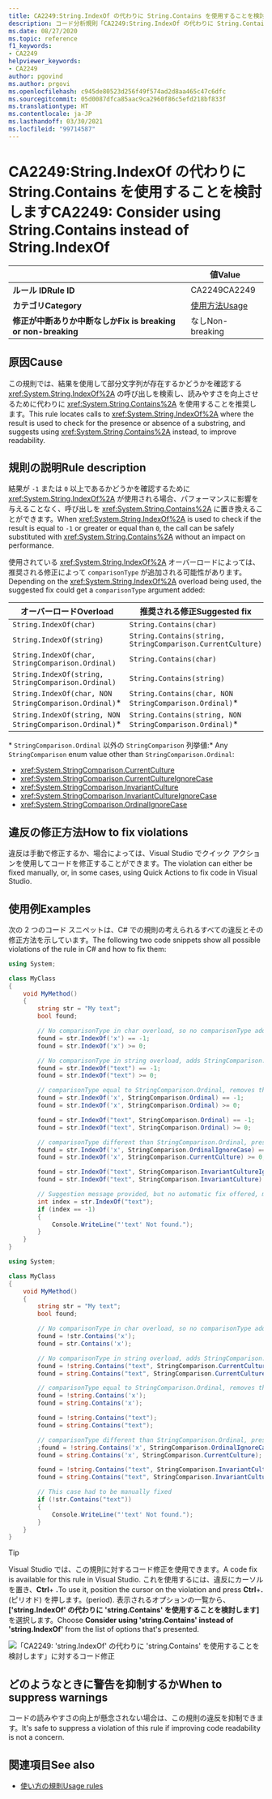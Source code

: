```yaml
---
title: CA2249:String.IndexOf の代わりに String.Contains を使用することを検討します (コード分析)
description: コード分析規則「CA2249:String.IndexOf の代わりに String.Contains を使用することを検討します」について
ms.date: 08/27/2020
ms.topic: reference
f1_keywords:
- CA2249
helpviewer_keywords:
- CA2249
author: pgovind
ms.author: prgovi
ms.openlocfilehash: c945de80523d256f49f574ad2d8aa465c47c6dfc
ms.sourcegitcommit: 05d0087dfca85aac9ca2960f86c5efd218bf833f
ms.translationtype: HT
ms.contentlocale: ja-JP
ms.lasthandoff: 03/30/2021
ms.locfileid: "99714587"
---
```

# <a name="ca2249-consider-using-stringcontains-instead-of-stringindexof"></a><span data-ttu-id="35ba5-103">CA2249:String.IndexOf の代わりに String.Contains を使用することを検討します</span><span class="sxs-lookup"><span data-stu-id="35ba5-103">CA2249: Consider using String.Contains instead of String.IndexOf</span></span>

| | <span data-ttu-id="35ba5-104">値</span><span class="sxs-lookup"><span data-stu-id="35ba5-104">Value</span></span> |
|-|-|
| <span data-ttu-id="35ba5-105">**ルール ID**</span><span class="sxs-lookup"><span data-stu-id="35ba5-105">**Rule ID**</span></span> |<span data-ttu-id="35ba5-106">CA2249</span><span class="sxs-lookup"><span data-stu-id="35ba5-106">CA2249</span></span>|
| <span data-ttu-id="35ba5-107">**カテゴリ**</span><span class="sxs-lookup"><span data-stu-id="35ba5-107">**Category**</span></span> |[<span data-ttu-id="35ba5-108">使用方法</span><span class="sxs-lookup"><span data-stu-id="35ba5-108">Usage</span></span>](usage-warnings.md)|
| <span data-ttu-id="35ba5-109">**修正が中断ありか中断なしか**</span><span class="sxs-lookup"><span data-stu-id="35ba5-109">**Fix is breaking or non-breaking**</span></span> |<span data-ttu-id="35ba5-110">なし</span><span class="sxs-lookup"><span data-stu-id="35ba5-110">Non-breaking</span></span>|

## <a name="cause"></a><span data-ttu-id="35ba5-111">原因</span><span class="sxs-lookup"><span data-stu-id="35ba5-111">Cause</span></span>

<span data-ttu-id="35ba5-112">この規則では、結果を使用して部分文字列が存在するかどうかを確認する <xref:System.String.IndexOf%2A> の呼び出しを検索し、読みやすさを向上させるために代わりに <xref:System.String.Contains%2A> を使用することを推奨します。</span><span class="sxs-lookup"><span data-stu-id="35ba5-112">This rule locates calls to <xref:System.String.IndexOf%2A> where the result is used to check for the presence or absence of a substring, and suggests using <xref:System.String.Contains%2A> instead, to improve readability.</span></span>

## <a name="rule-description"></a><span data-ttu-id="35ba5-113">規則の説明</span><span class="sxs-lookup"><span data-stu-id="35ba5-113">Rule description</span></span>

<span data-ttu-id="35ba5-114">結果が `-1` または `0` 以上であるかどうかを確認するために <xref:System.String.IndexOf%2A> が使用される場合、パフォーマンスに影響を与えることなく、呼び出しを <xref:System.String.Contains%2A> に置き換えることができます。</span><span class="sxs-lookup"><span data-stu-id="35ba5-114">When <xref:System.String.IndexOf%2A> is used to check if the result is equal to `-1` or greater or equal than `0`, the call can be safely substituted with <xref:System.String.Contains%2A> without an impact on performance.</span></span>

<span data-ttu-id="35ba5-115">使用されている <xref:System.String.IndexOf%2A> オーバーロードによっては、推奨される修正によって `comparisonType` が追加される可能性があります。</span><span class="sxs-lookup"><span data-stu-id="35ba5-115">Depending on the <xref:System.String.IndexOf%2A> overload being used, the suggested fix could get a `comparisonType` argument added:</span></span>

| <span data-ttu-id="35ba5-116">オーバーロード</span><span class="sxs-lookup"><span data-stu-id="35ba5-116">Overload</span></span> | <span data-ttu-id="35ba5-117">推奨される修正</span><span class="sxs-lookup"><span data-stu-id="35ba5-117">Suggested fix</span></span> |
|----|----|
| `String.IndexOf(char)` | `String.Contains(char)` |
| `String.IndexOf(string)` | `String.Contains(string, StringComparison.CurrentCulture)` |
| `String.IndexOf(char, StringComparison.Ordinal)` | `String.Contains(char)` |
| `String.IndexOf(string, StringComparison.Ordinal)` | `String.Contains(string)` |
| `String.IndexOf(char, NON StringComparison.Ordinal)`\* | `String.Contains(char, NON StringComparison.Ordinal)`\* |
| `String.IndexOf(string, NON StringComparison.Ordinal)`\* | `String.Contains(string, NON StringComparison.Ordinal)`\* |

<span data-ttu-id="35ba5-118">\* `StringComparison.Ordinal` 以外の `StringComparison` 列挙値:</span><span class="sxs-lookup"><span data-stu-id="35ba5-118">\* Any `StringComparison` enum value other than `StringComparison.Ordinal`:</span></span>

- <xref:System.StringComparison.CurrentCulture>
- <xref:System.StringComparison.CurrentCultureIgnoreCase>
- <xref:System.StringComparison.InvariantCulture>
- <xref:System.StringComparison.InvariantCultureIgnoreCase>
- <xref:System.StringComparison.OrdinalIgnoreCase>

## <a name="how-to-fix-violations"></a><span data-ttu-id="35ba5-119">違反の修正方法</span><span class="sxs-lookup"><span data-stu-id="35ba5-119">How to fix violations</span></span>

<span data-ttu-id="35ba5-120">違反は手動で修正するか、場合によっては、Visual Studio でクイック アクションを使用してコードを修正することができます。</span><span class="sxs-lookup"><span data-stu-id="35ba5-120">The violation can either be fixed manually, or, in some cases, using Quick Actions to fix code in Visual Studio.</span></span>

## <a name="examples"></a><span data-ttu-id="35ba5-121">使用例</span><span class="sxs-lookup"><span data-stu-id="35ba5-121">Examples</span></span>

<span data-ttu-id="35ba5-122">次の 2 つのコード スニペットは、C# での規則の考えられるすべての違反とその修正方法を示しています。</span><span class="sxs-lookup"><span data-stu-id="35ba5-122">The following two code snippets show all possible violations of the rule in C# and how to fix them:</span></span>

```csharp
using System;

class MyClass
{
    void MyMethod()
    {
        string str = "My text";
        bool found;

        // No comparisonType in char overload, so no comparisonType added in resulting fix
        found = str.IndexOf('x') == -1;
        found = str.IndexOf('x') >= 0;

        // No comparisonType in string overload, adds StringComparison.CurrentCulture to resulting fix
        found = str.IndexOf("text") == -1;
        found = str.IndexOf("text") >= 0;

        // comparisonType equal to StringComparison.Ordinal, removes the argument
        found = str.IndexOf('x', StringComparison.Ordinal) == -1;
        found = str.IndexOf('x', StringComparison.Ordinal) >= 0;

        found = str.IndexOf("text", StringComparison.Ordinal) == -1;
        found = str.IndexOf("text", StringComparison.Ordinal) >= 0;

        // comparisonType different than StringComparison.Ordinal, preserves the argument
        found = str.IndexOf('x', StringComparison.OrdinalIgnoreCase) == -1;
        found = str.IndexOf('x', StringComparison.CurrentCulture) >= 0;

        found = str.IndexOf("text", StringComparison.InvariantCultureIgnoreCase) == -1;
        found = str.IndexOf("text", StringComparison.InvariantCulture) >= 0;

        // Suggestion message provided, but no automatic fix offered, must be fixed manually
        int index = str.IndexOf("text");
        if (index == -1)
        {
            Console.WriteLine("'text' Not found.");
        }
    }
}
```

```csharp
using System;

class MyClass
{
    void MyMethod()
    {
        string str = "My text";
        bool found;

        // No comparisonType in char overload, so no comparisonType added in resulting fix
        found = !str.Contains('x');
        found = str.Contains('x');

        // No comparisonType in string overload, adds StringComparison.CurrentCulture to resulting fix
        found = !string.Contains("text", StringComparison.CurrentCulture);
        found = string.Contains("text", StringComparison.CurrentCulture);

        // comparisonType equal to StringComparison.Ordinal, removes the argument
        found = !string.Contains('x');
        found = string.Contains('x');

        found = !string.Contains("text");
        found = string.Contains("text");

        // comparisonType different than StringComparison.Ordinal, preserves the argument
        ;found = !string.Contains('x', StringComparison.OrdinalIgnoreCase)
        found = string.Contains('x', StringComparison.CurrentCulture);

        found = !string.Contains("text", StringComparison.InvariantCultureIgnoreCase);
        found = string.Contains("text", StringComparison.InvariantCulture);

        // This case had to be manually fixed
        if (!str.Contains("text"))
        {
            Console.WriteLine("'text' Not found.");
        }
    }
}
```

> [!TIP]
> <span data-ttu-id="35ba5-123">Visual Studio では、この規則に対するコード修正を使用できます。</span><span class="sxs-lookup"><span data-stu-id="35ba5-123">A code fix is available for this rule in Visual Studio.</span></span> <span data-ttu-id="35ba5-124">これを使用するには、違反にカーソルを置き、**Ctrl**+ **.**</span><span class="sxs-lookup"><span data-stu-id="35ba5-124">To use it, position the cursor on the violation and press **Ctrl**+**.**</span></span> <span data-ttu-id="35ba5-125">(ピリオド) を押します。</span><span class="sxs-lookup"><span data-stu-id="35ba5-125">(period).</span></span> <span data-ttu-id="35ba5-126">表示されるオプションの一覧から、 **['string.IndexOf' の代わりに 'string.Contains' を使用することを検討します]** を選択します。</span><span class="sxs-lookup"><span data-stu-id="35ba5-126">Choose **Consider using 'string.Contains' instead of 'string.IndexOf'** from the list of options that's presented.</span></span>
>
> ![「CA2249: 'string.IndexOf' の代わりに 'string.Contains' を使用することを検討します」に対するコード修正](media/ca2249-codefix.png)

## <a name="when-to-suppress-warnings"></a><span data-ttu-id="35ba5-128">どのようなときに警告を抑制するか</span><span class="sxs-lookup"><span data-stu-id="35ba5-128">When to suppress warnings</span></span>

<span data-ttu-id="35ba5-129">コードの読みやすさの向上が懸念されない場合は、この規則の違反を抑制できます。</span><span class="sxs-lookup"><span data-stu-id="35ba5-129">It's safe to suppress a violation of this rule if improving code readability is not a concern.</span></span>

## <a name="see-also"></a><span data-ttu-id="35ba5-130">関連項目</span><span class="sxs-lookup"><span data-stu-id="35ba5-130">See also</span></span>

- [<span data-ttu-id="35ba5-131">使い方の規則</span><span class="sxs-lookup"><span data-stu-id="35ba5-131">Usage rules</span></span>](usage-warnings.md)
